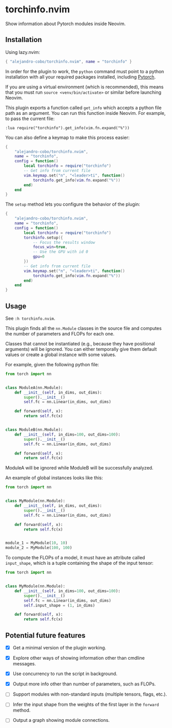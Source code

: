 # torchinfo.nvim

Show information about Pytorch modules inside Neovim.

## Installation

Using lazy.nvim:

```lua
{ "alejandro-cobo/torchinfo.nvim", name = "torchinfo" }
```

In order for the plugin to work, the ```python``` command must point to a python
installation with all your required packages installed, including
[Pytorch](https://pytorch.org/).

If you are using a virtual environment (which is recommended), this means that
you must run ```source <venv/bin/activate>``` or similar before launching Neovim.

This plugin exports a function called ```get_info``` which accepts a python file
path as an argument. You can run this function inside Neovim. For example, to
pass the current file:

```
:lua require("torchinfo").get_info(vim.fn.expand("%"))
```

You can also define a keymap to make this process easier:

```lua
{
    "alejandro-cobo/torchinfo.nvim",
    name = "torchinfo",
    config = function()
        local torchinfo = require("torchinfo")
        -- Get info from current file
        vim.keymap.set("n", "<leader>ti", function()
            torchinfo.get_info(vim.fn.expand("%"))
        end)
    end
}
```

The ```setup``` method lets you configure the behavior of the plugin:

```lua
{
    "alejandro-cobo/torchinfo.nvim",
    name = "torchinfo",
    config = function()
        local torchinfo = require("torchinfo")
        torchinfo.setup({
            -- Focus the results window
            focus_win=true,
            -- Use the GPU with id 0
            gpu=0
        })
        -- Get info from current file
        vim.keymap.set("n", "<leader>ti", function()
            torchinfo.get_info(vim.fn.expand("%"))
        end)
    end
}
```

## Usage

See ```:h torchinfo.nvim```.

This plugin finds all the ```nn.Module``` classes in the source file and
computes the number of parameters and FLOPs for each one.

Classes that cannot be instantiated (e.g., because they have positional
arguments) will be ignored. You can either temporally give them default
values or create a global instance with some values.

For example, given the following python file:

```python
from torch import nn


class ModuleA(nn.Module):
    def __init__(self, in_dims, out_dims):
        super().__init__()
        self.fc = nn.Linear(in_dims, out_dims)

    def forward(self, x):
        return self.fc(x)


class ModuleB(nn.Module):
    def __init__(self, in_dims=100, out_dims=100):
        super().__init__()
        self.fc = nn.Linear(in_dims, out_dims)

    def forward(self, x):
        return self.fc(x)
```

ModuleA will be ignored while ModuleB will be successfully analyzed.

An example of global instances looks like this:

```python
from torch import nn


class MyModule(nn.Module):
    def __init__(self, in_dims, out_dims):
        super().__init__()
        self.fc = nn.Linear(in_dims, out_dims)

    def forward(self, x):
        return self.fc(x)


module_1 = MyModule(10, 10)
module_2 = MyModule(100, 100)
```

To compute the FLOPs of a model, it must have an attribute called
```input_shape```, which is a tuple containing the shape of the input
tensor:

```python
from torch import nn


class MyModule(nn.Module):
    def __init__(self, in_dims=100, out_dims=100):
        super().__init__()
        self.fc = nn.Linear(in_dims, out_dims)
        self.input_shape = (1, in_dims)

    def forward(self, x):
        return self.fc(x)
```

## Potential future features

- [x] Get a minimal version of the plugin working.
- [x] Explore other ways of showing information other than cmdline messages.
- [x] Use concurrency to run the script in background.
- [x] Output more info other than number of parameters, such as FLOPs.
- [ ] Support modules with non-standard inputs (multiple tensors, flags, etc.).
- [ ] Infer the input shape from the weights of the first layer in the
      ```forward``` method.
- [ ] Output a graph showing module connections.

